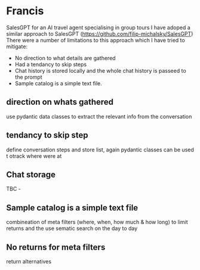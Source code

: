 # Francis
SalesGPT for an AI travel agent specialising in group tours
I have adoped a similar approach to SalesGPT (https://github.com/filip-michalsky/SalesGPT)
There were a number of limitations to this approach which I have tried to mitigate:
- No direction to what details are gathered
- Had a tendancy to skip steps
- Chat history is stored locally and the whole chat history is passeed to the prompt
- Sample catalog is a simple text file.

## direction on whats gathered
use pydantic data classes to extract the relevant info from the conversation

## tendancy to skip step
define conversation steps and store list, again pydantic classes can be used t otrack where were at

## Chat storage
TBC - 

## Sample catalog is a simple text file
combineation of meta filters (where, when, how much & how long) to limit returns and the use sematic search on the day to day

## No returns for meta filters
return alternatives


